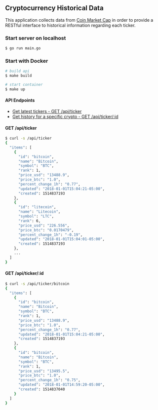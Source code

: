 ## Cryptocurrency Historical Data
This application collects data from [Coin Market Cap](https://coinmarketcap.com/api/) in order to provide a RESTful interface to historical information regarding each ticker.

### Start server on localhost
```bash
$ go run main.go
```

### Start with Docker
```bash
# build api
$ make build

# start container
$ make up
```

#### API Endpoints
* [Get latest tickers - GET /api/ticker](#get-apiticker)   
* [Get history for a specific crypto - GET /api/ticker/:id](#get-apitickerid)             

#### GET /api/ticker
```bash
$ curl -s /api/ticker
{
  "items": [
    {
      "id": "bitcoin",
      "name": "Bitcoin",
      "symbol": "BTC",
      "rank": 1,
      "price_usd": "13488.9",
      "price_btc": "1.0",
      "percent_change_1h": "0.77",
      "updated": "2018-01-01T15:04:21-05:00",
      "created": 1514837193
    },
    {
      "id": "litecoin",
      "name": "Litecoin",
      "symbol": "LTC",
      "rank": 6,
      "price_usd": "226.556",
      "price_btc": "0.0170479",
      "percent_change_1h": "-0.19",
      "updated": "2018-01-01T15:04:01-05:00",
      "created": 1514837193
    },
    ...
  ]
}
```

#### GET /api/ticker/:id
```bash
$ curl -s /api/ticker/bitcoin
{
  "items": [
    {
      "id": "bitcoin",
      "name": "Bitcoin",
      "symbol": "BTC",
      "rank": 1,
      "price_usd": "13488.9",
      "price_btc": "1.0",
      "percent_change_1h": "0.77",
      "updated": "2018-01-01T15:04:21-05:00",
      "created": 1514837193
    },
    {
      "id": "bitcoin",
      "name": "Bitcoin",
      "symbol": "BTC",
      "rank": 1,
      "price_usd": "13495.5",
      "price_btc": "1.0",
      "percent_change_1h": "0.75",
      "updated": "2018-01-01T14:59:20-05:00",
      "created": 1514837040
    }
  ]
}
```
